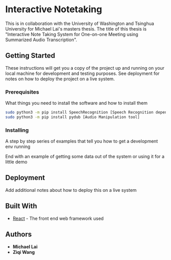 # Interactive Notetaking

This is in collaboration with the University of Washington and Tsinghua University for Michael Lai's masters thesis. The title of this thesis is "Interactive Note Taking System for One-on-one Meeting using Summarized Audio Transcription".

## Getting Started

These instructions will get you a copy of the project up and running on your local machine for development and testing purposes. See deployment for notes on how to deploy the project on a live system.

### Prerequisites

What things you need to install the software and how to install them

```bash
sudo python3 -m pip install SpeechRecognition [Speech Recognition dependency]
sudo python3 -m pip install pydub [Audio Manipulation tool]

```

### Installing

A step by step series of examples that tell you how to get a development env running

End with an example of getting some data out of the system or using it for a little demo

## Deployment

Add additional notes about how to deploy this on a live system

## Built With

* [React](https://reactjs.org/) - The front end web framework used

## Authors

* **Michael Lai**
* **Ziqi Wang**
